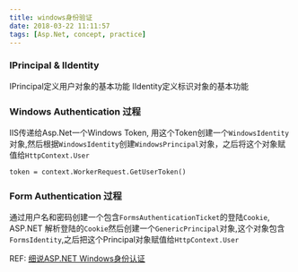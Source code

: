 ```yaml
---
title: windows身份验证
date: 2018-03-22 11:11:57
tags: [Asp.Net, concept, practice]
---
```


### IPrincipal & IIdentity

IPrincipal定义用户对象的基本功能
IIdentity定义标识对象的基本功能

### Windows Authentication 过程

IIS传递给Asp.Net一个Windows Token, 用这个Token创建一个`WindowsIdentity`对象,然后根据`WindowsIdentity`创建`WindowsPrincipal`对象，之后将这个对象赋值给`HttpContext.User`

```
token = context.WorkerRequest.GetUserToken()
```

### Form Authentication 过程

通过用户名和密码创建一个包含`FormsAuthenticationTicket`的登陆`Cookie`, ASP.NET 解析登陆的`Cookie`然后创建一个`GenericPrincipal`对象,这个对象包含`FormsIdentity`,之后把这个Principal对象赋值给`HttpContext.User`


REF:
[细说ASP.NET Windows身份认证](https://www.cnblogs.com/fish-li/archive/2012/05/07/2486840.html)